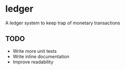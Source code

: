 # ledger
A ledger system to keep trap of monetary transactions

## TODO
- Write more unit tests
- Write inline documentation
- Improve readability
